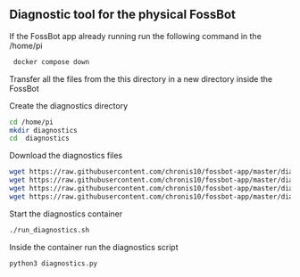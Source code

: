 ## Diagnostic tool for the physical FossBot
If the FossBot app already running run the following command in the /home/pi

```bash
 docker compose down
 ```

Transfer all the files from the this directory in a new directory inside the FossBot

Create the diagnostics directory
```bash 
cd /home/pi
mkdir diagnostics
cd  diagnostics
```

Download the diagnostics files
```bash 
wget https://raw.githubusercontent.com/chronis10/fossbot-app/master/diagnostics/admin_parameters.yaml
wget https://raw.githubusercontent.com/chronis10/fossbot-app/master/diagnostics/diagnostics.py
wget https://raw.githubusercontent.com/chronis10/fossbot-app/master/diagnostics/proccesing.mp3
wget https://raw.githubusercontent.com/chronis10/fossbot-app/master/diagnostics/run_diagnostics.sh
```

Start the diagnostics container
```bash
./run_diagnostics.sh
```

Inside the container run the diagnostics script
```bash
python3 diagnostics.py
```
